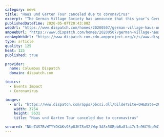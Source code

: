 ```yaml
---
category: news
title: "Haus und Garten Tour canceled due to coronavirus"
excerpt: "The German Village Society has announce that this year’s German Village Haus und Garten Tour, which had been scheduled for June 27, has been"
publishedDateTime: 2020-05-07T20:43:00Z
webUrl: "https://www.dispatch.com/homes/20200507/german-village-haus-und-garten-tour-canceled-due-to-coronavirus"
ampWebUrl: "https://www.dispatch.com/homes/20200507/german-village-haus-und-garten-tour-canceled-due-to-coronavirus?template=ampart"
cdnAmpWebUrl: "https://www-dispatch-com.cdn.ampproject.org/c/s/www.dispatch.com/homes/20200507/german-village-haus-und-garten-tour-canceled-due-to-coronavirus?template=ampart"
type: article
quality: 125
heat: 125
published: true

provider:
  name: Columbus Dispatch
  domain: dispatch.com

topics:
  - Events Impact
  - Coronavirus

images:
  - url: "https://www.dispatch.com/apps/pbcsi.dll/bilde?Site=OH&Date=20200507&Category=HOMES&ArtNo=200509034&Ref=AR"
    width: 3754
    height: 5631
    title: "Haus und Garten Tour canceled due to coronavirus"

secured: "NKeZ4S7BvWTYYOXAKs93p8JK78oS2tWqr3ASx5OBpb0a81a47cIn96CYbp94Idac5+NsZCTNAx/BHZ0tcDYTuoB5QC6o1/LfAD8b8c8LagGStCvTkTFDgXpOePSc6VRHbwB4ITgvzq6ikESzIr4R8DZNaupNnihtfb8VyT3r6F4gDd6Lod8I4yzdwydln3PXjBpxVp6VFykNINK8pBXDGcUaV3bGfUU5RqRBYzl6ts+98smO+tMBe5KabH+mvd/4lH51V26YyGvPczzy9WZmnFUyNwVgp3DBwieTGdW8v8Z19hT9lLY/GRRcQ/gu2vHP;gXigQgjr8Hf8bkygho10lg=="
---
```


